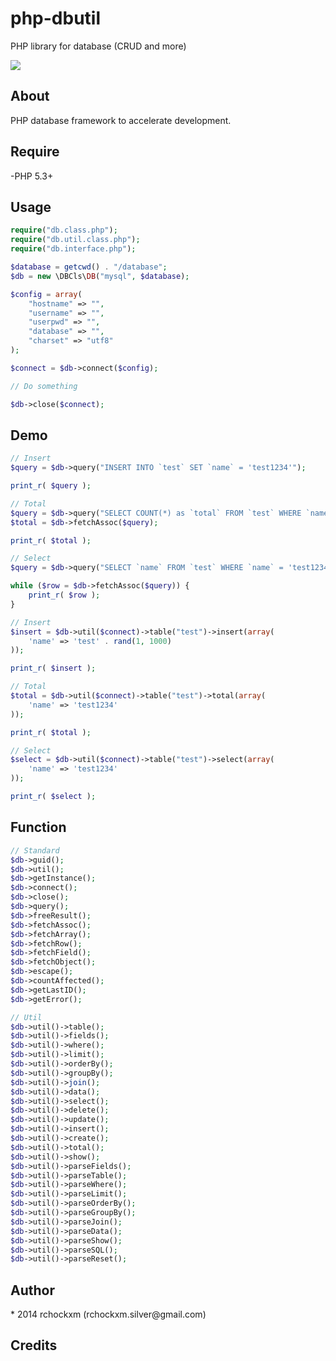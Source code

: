 php-dbutil
==========

PHP library for database (CRUD and more)

<img src="https://img.shields.io/dub/l/vibe-d.svg" />

<h2><a name="about" class="anchor" href="#about"><span class="mini-icon mini-icon-link"></span></a>About</h2>

PHP database framework to accelerate development.

<h2><a name="require" class="anchor" href="#require"><span class="mini-icon mini-icon-link"></span></a>Require</h2>

-PHP 5.3+

<h2><a name="usage" class="anchor" href="#usage"><span class="mini-icon mini-icon-link"></span></a>Usage</h2>

```php
require("db.class.php");
require("db.util.class.php");
require("db.interface.php");

$database = getcwd() . "/database";
$db = new \DBCls\DB("mysql", $database);

$config = array(
    "hostname" => "",
    "username" => "",
    "userpwd" => "",
    "database" => "",
    "charset" => "utf8"
);

$connect = $db->connect($config);

// Do something

$db->close($connect);
```

<h2><a name="demo" class="anchor" href="#demo"><span class="mini-icon mini-icon-link"></span></a>Demo</h2>

```php
// Insert
$query = $db->query("INSERT INTO `test` SET `name` = 'test1234'");

print_r( $query );

// Total
$query = $db->query("SELECT COUNT(*) as `total` FROM `test` WHERE `name` = 'test1234'");
$total = $db->fetchAssoc($query);

print_r( $total );

// Select
$query = $db->query("SELECT `name` FROM `test` WHERE `name` = 'test1234'");

while ($row = $db->fetchAssoc($query)) {
    print_r( $row );
}
```

```php
// Insert
$insert = $db->util($connect)->table("test")->insert(array(
    'name' => 'test' . rand(1, 1000)
));

print_r( $insert );

// Total
$total = $db->util($connect)->table("test")->total(array(
    'name' => 'test1234'
));

print_r( $total );

// Select
$select = $db->util($connect)->table("test")->select(array(
    'name' => 'test1234'
));

print_r( $select );
```

<h2><a name="function" class="anchor" href="#function"><span class="mini-icon mini-icon-link"></span></a>Function</h2>

```php
// Standard
$db->guid();
$db->util();
$db->getInstance();
$db->connect();
$db->close();
$db->query();
$db->freeResult();
$db->fetchAssoc();
$db->fetchArray();
$db->fetchRow();
$db->fetchField();
$db->fetchObject();
$db->escape();
$db->countAffected();
$db->getLastID();
$db->getError();

// Util
$db->util()->table();
$db->util()->fields();
$db->util()->where();
$db->util()->limit();
$db->util()->orderBy();
$db->util()->groupBy();
$db->util()->join();
$db->util()->data();
$db->util()->select();
$db->util()->delete();
$db->util()->update();
$db->util()->insert();
$db->util()->create();
$db->util()->total();
$db->util()->show();
$db->util()->parseFields();
$db->util()->parseTable();
$db->util()->parseWhere();
$db->util()->parseLimit();
$db->util()->parseOrderBy();
$db->util()->parseGroupBy();
$db->util()->parseJoin();
$db->util()->parseData();
$db->util()->parseShow();
$db->util()->parseSQL();
$db->util()->parseReset();
```

<h2><a name="author" class="anchor" href="#author"><span class="mini-icon mini-icon-link"></span></a>Author</h2>
* 2014 rchockxm (rchockxm.silver@gmail.com)

<h2><a name="credits" class="anchor" href="#credits"><span class="mini-icon mini-icon-link"></span></a>Credits</h2>
